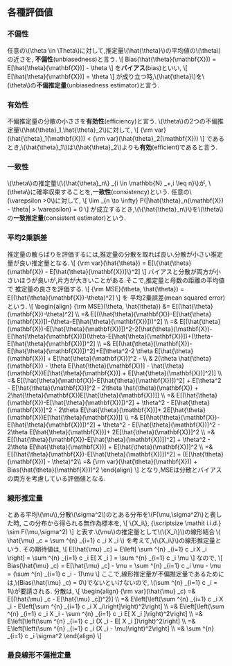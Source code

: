 ## 各種評価値

### 不偏性
任意の\\(\theta \in \Theta\\)に対して,推定量\\(\hat{\theta}\\)の平均値の\\(\theta\\)の近さを,
**不偏性**(unbiasedness)と言う.
\\[
	Bias(\hat{\theta}(\mathbf{X})) = E[\hat{\theta}(\mathbf{X})] - \theta
\\]
を**バイアス**(bias)といい,
\\[
	E[\hat{\theta}(\mathbf{X})] = \theta
\\]
が成り立つ時,\\(\hat{\theta}\\)を\\(\theta\\)の**不偏推定量**(unbiasedness estimator)と言う.

### 有効性
不偏推定量の分散の小ささを**有効性**(efficiency)と言う.
\\(\theta\\)の2つの不偏推定量\\(\hat{\theta}_1,\hat{\theta}_2\\)に対して,
\\[
	{\rm var}(\hat{\theta}_1(\mathbf{X})) < {\rm var}(\hat{\theta}_2(\mathbf{X}))
\\]
であるとき,\\(\hat{\theta}_1\\)は\\(\hat{\theta}_2\\)よりも**有効**(efficient)であると言う.

### 一致性
\\(\theta\\)の推定量\\(\\{\hat{\theta}_n\\} _{i \in \mathbb{N} _+,i \leq n}\\)が,
\\(\theta\\)に確率収束することを,**一致性**(consistency)という.
任意の\\(\varepsilon >0\\)に対して,
\\[
	\lim _{n \to \infty} P(|\hat{\theta}_n(\mathbf{X}) - \theta| > \varepsilon) = 0
\\]
が成立するとき,\\(\\{\hat{\theta}_n\\}\\)を\\(\theta\\)の**一致推定量**(consistent estimator)という.

### 平均2乗誤差
推定量の散らばりを評価するには,推定量の分散を取れば良い.分散が小さい推定量が良い推定量となる.
\\[
	{\rm var}(\hat{\theta}) = E[\\{\hat{\theta}(\mathbf{X}) - E[\hat{\theta}(\mathbf{X})]\\}^2]
\\]
バイアスと分散が両方が小さいほうが良いが,片方が大きいことがある.そこで,推定量と母数の距離の平均値で
推定量の良さを評価する.
\\[
	{\rm MSE}(\theta, \hat{\theta}) = E[(\hat{\theta}(\mathbf{X})-\theta)^2]
\\]
を
平均2乗誤差(mean squared error)という.
\\[
  \begin{align}
  {\rm MSE}(\theta, \hat{\theta}) &= E[(\hat{\theta}(\mathbf{X})-\theta)^2] \\\\
  =& E[((\hat{\theta}(\mathbf{X})-E[\hat{\theta}(\mathbf{X})])-(\theta-E[\hat{\theta}(\mathbf{X})]))^2] \\\\
  =& E[(\hat{\theta}(\mathbf{X})-E[\hat{\theta}(\mathbf{X})])^2-2(\hat{\theta}(\mathbf{X})-E[\hat{\theta}(\mathbf{X})])(\theta-E[\hat{\theta}(\mathbf{X})])+(\theta-E[\hat{\theta}(\mathbf{X})])^2] \\\\
  =& E[(\hat{\theta}(\mathbf{X})-E[\hat{\theta}(\mathbf{X})])^2]+E[\theta^2-2 \theta E[\hat{\theta}(\mathbf{X})] + E[\hat{\theta}(\mathbf{X})]^2 - \\\\
   & 2(\theta \hat{\theta}(\mathbf{X}) - \theta E[\hat{\theta}(\mathbf{X})] - \hat{\theta}(\mathbf{X})E[\hat{\theta}(\mathbf{X})] + E[\hat{\theta}(\mathbf{X})]^2)] \\\\
  =& E[(\hat{\theta}(\mathbf{X})-E[\hat{\theta}(\mathbf{X})])^2] + E[\theta^2 - E[\hat{\theta}(\mathbf{X})]^2 - 2\theta \hat{\theta}(\mathbf{X}) + 2\hat{\theta}(\mathbf{X})E[\hat{\theta}(\mathbf{X})]] \\\\
  =& E[(\hat{\theta}(\mathbf{X})-E[\hat{\theta}(\mathbf{X})])^2] + \theta^2 - E[\hat{\theta}(\mathbf{X})]^2 - 2\theta E[\hat{\theta}(\mathbf{X})]+ 2E[\hat{\theta}(\mathbf{X})E[\hat{\theta}(\mathbf{X})]] \\\\
  =& E[(\hat{\theta}(\mathbf{X})-E[\hat{\theta}(\mathbf{X})])^2] + \theta^2 - E[\hat{\theta}(\mathbf{X})]^2 - 2\theta E[\hat{\theta}(\mathbf{X})]+ 2E[\hat{\theta}(\mathbf{X})]^2 \\\\
  =& E[(\hat{\theta}(\mathbf{X})-E[\hat{\theta}(\mathbf{X})])^2] + \theta^2 - 2\theta E[\hat{\theta}(\mathbf{X})] + E[\hat{\theta}(\mathbf{X})]^2 \\\\
  =& E[(\hat{\theta}(\mathbf{X})-E[\hat{\theta}(\mathbf{X})])^2] + (E[\hat{\theta}(\mathbf{X})] - \theta)^2\\\\
  =& {\rm var}(\hat{\theta}(\mathbf{X})) + Bias(\hat{\theta}(\mathbf{X}))^2
  \end{align}
\\]
 となり,MSEは分散とバイアスの両方を考慮している評価値となる.

### 線形推定量
とある平均\\(\mu\\),分散\\(\sigma^2\\)のとある分布を\\(F(\mu,\sigma^2)\\)と表した時,
この分布から得られる無作為標本を,
\\[
	\\{X_i\\}, {\scriptsize \mathit i.i.d.} \sim F(\mu,\sigma^2)
\\]
と表す.\\(\mu\\)の推定量として\\(\\{X_i\\}\\)の線形結合&thinsp;\\( \hat{\mu} _c = \sum ^{n} _{i=1} c _i X _i \\)
を考えて,\\(\\{X_i\\}\\)の線形推定量という.
その期待値は,
\\[
E[\hat{\mu} _c] = E\left[ \sum ^{n} _{i=1} c _i X _i \right] = \sum ^{n} _{i=1} c _i E[ X _i ] = \sum ^{n} _{i=1} c _i \mu
\\]
なので,
\\[
	Bias(\hat{\mu} _c) = E[\hat{\mu} _c] - \mu = \sum ^{n} _{i=1} c _i \mu - \mu = (\sum ^{n} _{i=1} c _i  - 1)\mu
\\]
ここで,線形推定量が不偏推定量であるためには,\\(Bias(\hat{\mu} _c) = 0\\)でないといけないので,
\\(\sum ^{n} _{i=1} c _i = 1\\)が要請される.
分散は,
\\[
  \begin{align}
  {\rm var}(\hat{\mu} _c) =& E[(\hat{\mu} _c - E[\hat{\mu} _c])^2)] \\\\
  =& E\left[\left(\sum ^{n} _{i=1} c _i X _i - E\left[\sum ^{n} _{i=1} c _i X _i\right]\right)^2\right] \\\\
  =& E\left[\left(\sum ^{n} _{i=1} c _i X _i - \sum ^{n} _{i=1} c _i E[ X _i ]\right)^2\right] \\\\
  =& E\left[\left(\sum ^{n} _{i=1} c _i (X _i - E[ X _i ])\right)^2\right] \\\\
  =& E\left[\left(\sum ^{n} _{i=1} c _i (X _i - \mu)\right)^2\right] \\\\
  =& \sum ^{n} _{i=1} c _i \sigma^2
  \end{align}
\\]

### 最良線形不偏推定量

